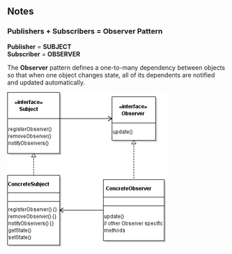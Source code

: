 ## Notes

### Publishers + Subscribers = Observer Pattern

**Publisher** = **SUBJECT**  
**Subscriber** = **OBSERVER**

The **Observer** pattern defines a one-to-many dependency between objects so that when one object changes state, all of its dependents are notified and updated automatically.

![Observer Pattern](../images/observer.png)